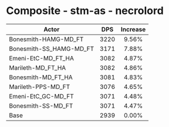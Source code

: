 # Composite - stm-as - necrolord
| Actor | DPS | Increase |
|---|:---:|:---:|
|Bonesmith-HAMG-MD_FT|3220|9.56%|
|Bonesmith-SS_HAMG-MD_FT|3171|7.88%|
|Emeni-EtC-MD_FT_HA|3082|4.87%|
|Marileth-MD_FT_HA|3082|4.86%|
|Bonesmith-MD_FT_HA|3081|4.83%|
|Marileth-PPS-MD_FT|3076|4.65%|
|Emeni-EtC_GC-MD_FT|3071|4.48%|
|Bonesmith-SS-MD_FT|3071|4.47%|
|Base|2939|0.00%|
